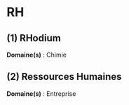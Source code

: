 # RH

## (1) RHodium

**Domaine(s)** : Chimie

## (2) Ressources Humaines

**Domaine(s)** : Entreprise
